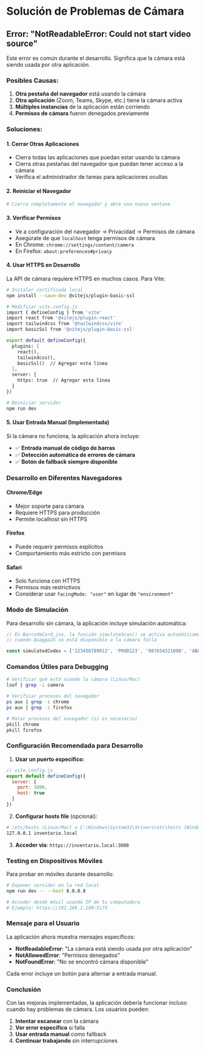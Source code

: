 # Solución de Problemas de Cámara

## Error: "NotReadableError: Could not start video source"

Este error es común durante el desarrollo. Significa que la cámara está siendo usada por otra aplicación.

### Posibles Causas:

1. **Otra pestaña del navegador** está usando la cámara
2. **Otra aplicación** (Zoom, Teams, Skype, etc.) tiene la cámara activa
3. **Múltiples instancias** de la aplicación están corriendo
4. **Permisos de cámara** fueron denegados previamente

### Soluciones:

#### 1. Cerrar Otras Aplicaciones
- Cierra todas las aplicaciones que puedan estar usando la cámara
- Cierra otras pestañas del navegador que puedan tener acceso a la cámara
- Verifica el administrador de tareas para aplicaciones ocultas

#### 2. Reiniciar el Navegador
```bash
# Cierra completamente el navegador y abre una nueva ventana
```

#### 3. Verificar Permisos
- Ve a configuración del navegador → Privacidad → Permisos de cámara
- Asegúrate de que `localhost` tenga permisos de cámara
- En Chrome: `chrome://settings/content/camera`
- En Firefox: `about:preferences#privacy`

#### 4. Usar HTTPS en Desarrollo
La API de cámara requiere HTTPS en muchos casos. Para Vite:

```bash
# Instalar certificado local
npm install --save-dev @vitejs/plugin-basic-ssl

# Modificar vite.config.js
import { defineConfig } from 'vite'
import react from '@vitejs/plugin-react'
import tailwindcss from '@tailwindcss/vite'
import basicSsl from '@vitejs/plugin-basic-ssl'

export default defineConfig({
  plugins: [
    react(),
    tailwindcss(),
    basicSsl()  // Agregar esta línea
  ],
  server: {
    https: true  // Agregar esta línea
  }
})

# Reiniciar servidor
npm run dev
```

#### 5. Usar Entrada Manual (Implementada)
Si la cámara no funciona, la aplicación ahora incluye:
- ✅ **Entrada manual de código de barras**
- ✅ **Detección automática de errores de cámara**
- ✅ **Botón de fallback siempre disponible**

### Desarrollo en Diferentes Navegadores

#### Chrome/Edge
- Mejor soporte para cámara
- Requiere HTTPS para producción
- Permite localhost sin HTTPS

#### Firefox
- Puede requerir permisos explícitos
- Comportamiento más estricto con permisos

#### Safari
- Solo funciona con HTTPS
- Permisos más restrictivos
- Considerar usar `facingMode: "user"` en lugar de `"environment"`

### Modo de Simulación

Para desarrollo sin cámara, la aplicación incluye simulación automática:

```javascript
// En BarcodeCard.jsx, la función simulateScan() se activa automáticamente
// cuando QuaggaJS no está disponible o la cámara falla

const simulatedCodes = ['123456789012', 'PROD123', '987654321098', 'ABC123DEF456'];
```

### Comandos Útiles para Debugging

```bash
# Verificar qué está usando la cámara (Linux/Mac)
lsof | grep -i camera

# Verificar procesos del navegador
ps aux | grep -i chrome
ps aux | grep -i firefox

# Matar procesos del navegador (si es necesario)
pkill chrome
pkill firefox
```

### Configuración Recomendada para Desarrollo

1. **Usar un puerto específico**:
```javascript
// vite.config.js
export default defineConfig({
  server: {
    port: 3000,
    host: true
  }
})
```

2. **Configurar hosts file** (opcional):
```bash
# /etc/hosts (Linux/Mac) o C:\Windows\System32\drivers\etc\hosts (Windows)
127.0.0.1 inventario.local
```

3. **Acceder via**: `https://inventario.local:3000`

### Testing en Dispositivos Móviles

Para probar en móviles durante desarrollo:

```bash
# Exponer servidor en la red local
npm run dev -- --host 0.0.0.0

# Acceder desde móvil usando IP de tu computadora
# Ejemplo: https://192.168.1.100:5173
```

### Mensaje para el Usuario

La aplicación ahora muestra mensajes específicos:
- **NotReadableError**: "La cámara está siendo usada por otra aplicación"
- **NotAllowedError**: "Permisos denegados"
- **NotFoundError**: "No se encontró cámara disponible"

Cada error incluye un botón para alternar a entrada manual.

### Conclusión

Con las mejoras implementadas, la aplicación debería funcionar incluso cuando hay problemas de cámara. Los usuarios pueden:

1. **Intentar escanear** con la cámara
2. **Ver error específico** si falla
3. **Usar entrada manual** como fallback
4. **Continuar trabajando** sin interrupciones